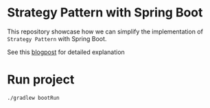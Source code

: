 # Strategy Pattern with Spring Boot

This repository showcase how we can simplify the implementation of `Strategy Pattern` with Spring Boot.

See this [blogpost](https://bwgjoseph.com/implement-strategy-pattern-with-spring-boot) for detailed explanation

# Run project

```sh
./gradlew bootRun
```